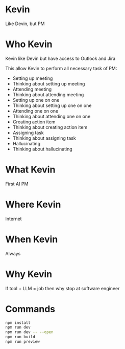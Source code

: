 # Kevin

Like Devin, but PM

# Who Kevin

Kevin like Devin but have access to Outlook and Jira

This allow Kevin to perform all necessary task of PM:

-   Setting up meeting
-   Thinking about setting up meeting
-   Attending meeting
-   Thinking about attending meeting
-   Setting up one on one
-   Thinking about setting up one on one
-   Attending one on one
-   Thinking about attending one on one
-   Creating action item
-   Thinking about creating action item
-   Assigning task
-   Thinking about assigning task
-   Hallucinating
-   Thinking about hallucinating

# What Kevin

First AI PM

# Where Kevin

Internet

# When Kevin

Always

# Why Kevin

If tool + LLM = job then why stop at software engineer

# Commands

```bash
npm install
npm run dev
npm run dev -- --open
npm run build
npm run preview
```
